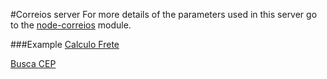 #Correios server
For more details of the parameters used in this server go to the [node-correios](https://github.com/vitorleal/node-correios) module.


###Example
[Calculo Frete](http://correios-server.herokuapp.com/frete?nCdServico=40010,40045&sCepOrigem=22041030&sCepDestino=04569001&nVlPeso=1&nCdFormato=1&nVlComprimento=20&nVlAltura=4&nVlLargura=11&nVlDiametro=20&nVlValorDeclarado=500)

[Busca CEP](http://correios-server.herokuapp.com/cep/04563060)
